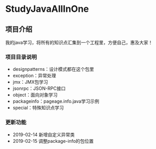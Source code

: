# StudyJavaAllInOne

## 项目介绍
我的java学习，将所有的知识点汇集到一个工程里，方便自己，惠及大家！

### 项目目录说明
* designpatterns：设计模式都在这个包里
* exception：异常处理
* jmx：JMX包学习
* jsonrpc：JSON-RPC接口
* object：面向对象学习
* packageinfo：pageage.info.java学习示例
* special：特殊知识点学习


### 更新功能

* 2019-02-14 新增自定义异常类
* 2019-02-15 调整package-info的包位置



